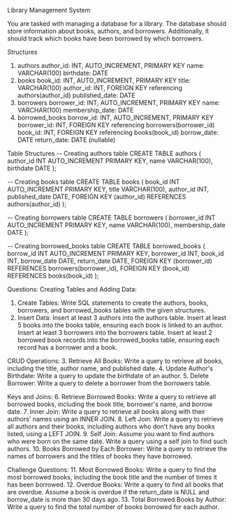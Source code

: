 Library Management System

You are tasked with managing a database for a library. The database should store information about books, authors, and borrowers. Additionally, it should track which books have been borrowed by which borrowers.

Structures
1.	authors
	author_id: INT, AUTO_INCREMENT, PRIMARY KEY
	name: VARCHAR(100)
	birthdate: DATE
2.	books
	book_id: INT, AUTO_INCREMENT, PRIMARY KEY
	title: VARCHAR(100)
	author_id: INT, FOREIGN KEY referencing authors(author_id)
	published_date: DATE
3.	borrowers
	borrower_id: INT, AUTO_INCREMENT, PRIMARY KEY
	name: VARCHAR(100)
	membership_date: DATE
4.	borrowed_books
	borrow_id: INT, AUTO_INCREMENT, PRIMARY KEY
	borrower_id: INT, FOREIGN KEY referencing borrowers(borrower_id)
	book_id: INT, FOREIGN KEY referencing books(book_id)
	borrow_date: DATE
	return_date: DATE (nullable)

Table Structures
-- Creating authors table
CREATE TABLE authors (
    author_id INT AUTO_INCREMENT PRIMARY KEY,
    name VARCHAR(100),
    birthdate DATE
);

-- Creating books table
CREATE TABLE books (
    book_id INT AUTO_INCREMENT PRIMARY KEY,
    title VARCHAR(100),
    author_id INT,
    published_date DATE,
    FOREIGN KEY (author_id) REFERENCES authors(author_id)
);

-- Creating borrowers table
CREATE TABLE borrowers (
    borrower_id INT AUTO_INCREMENT PRIMARY KEY,
    name VARCHAR(100),
    membership_date DATE
);

-- Creating borrowed_books table
CREATE TABLE borrowed_books (
    borrow_id INT AUTO_INCREMENT PRIMARY KEY,
    borrower_id INT,
    book_id INT,
    borrow_date DATE,
    return_date DATE,
    FOREIGN KEY (borrower_id) REFERENCES borrowers(borrower_id),
    FOREIGN KEY (book_id) REFERENCES books(book_id)
);



Questions:
Creating Tables and Adding Data:
1.	Create Tables: Write SQL statements to create the authors, books, borrowers, and borrowed_books tables with the given structures.
2.	Insert Data:
	Insert at least 3 authors into the authors table.
	Insert at least 5 books into the books table, ensuring each book is linked to an author.
	Insert at least 3 borrowers into the borrowers table.
	Insert at least 2 borrowed book records into the borrowed_books table, ensuring each record has a borrower and a book.

CRUD Operations:
3.	Retrieve All Books: Write a query to retrieve all books, including the title, author name, and published date.
4.	Update Author's Birthdate: Write a query to update the birthdate of an author.
5.	Delete Borrower: Write a query to delete a borrower from the borrowers table.

Keys and Joins:
6.	Retrieve Borrowed Books: Write a query to retrieve all borrowed books, including the book title, borrower's name, and borrow date.
7.	Inner Join: Write a query to retrieve all books along with their authors' names using an INNER JOIN.
8.	Left Join: Write a query to retrieve all authors and their books, including authors who don't have any books listed, using a LEFT JOIN.
9.	Self Join: Assume you want to find authors who were born on the same date. Write a query using a self join to find such authors.
10.	Books Borrowed by Each Borrower: Write a query to retrieve the names of borrowers and the titles of books they have borrowed.

Challenge Questions:
11.	Most Borrowed Books: Write a query to find the most borrowed books, including the book title and the number of times it has been borrowed.
12.	Overdue Books: Write a query to find all books that are overdue. Assume a book is overdue if the return_date is NULL and borrow_date is more than 30 days ago.
13.	Total Borrowed Books by Author: Write a query to find the total number of books borrowed for each author.
